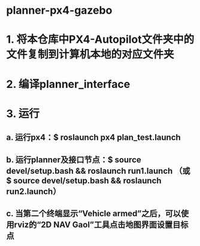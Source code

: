 # planner-px4-gazebo
# 1. 将本仓库中PX4-Autopilot文件夹中的文件复制到计算机本地的对应文件夹
# 2. 编译planner_interface
# 3. 运行

## a. 运行px4：$ roslaunch px4 plan_test.launch

## b. 运行planner及接口节点：$ source devel/setup.bash && roslaunch run1.launch （或 $ source devel/setup.bash && roslaunch run2.launch）

## c. 当第二个终端显示“Vehicle armed”之后，可以使用rviz的“2D NAV Gaol”工具点击地图界面设置目标点
